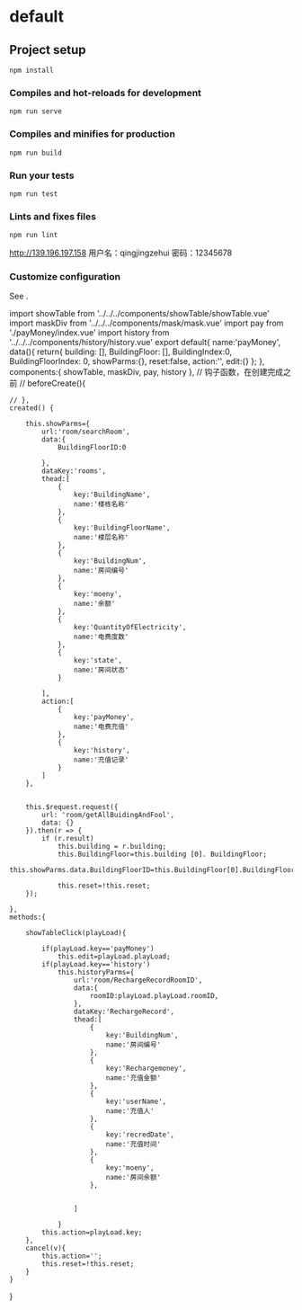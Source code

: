 # default

## Project setup
```
npm install
```

### Compiles and hot-reloads for development
```
npm run serve
```

### Compiles and minifies for production
```
npm run build
```

### Run your tests
```
npm run test
```

### Lints and fixes files
```
npm run lint
```

http://139.196.197.158
用户名：qingjingzehui
密码：12345678

### Customize configuration
See [](https://cli.vuejs.org/config/).




import showTable from '../../../components/showTable/showTable.vue'
import maskDiv from '../../../components/mask/mask.vue'
import pay from './payMoney/index.vue'
import history from '../../../components/history/history.vue'
export default{
	name:'payMoney',
	data(){
		return{
			building: [],
			BuildingFloor: [],
			BuildingIndex:0,
			BuildingFloorIndex: 0,
			showParms:{},
			reset:false,
			action:'',
			edit:{}
		};
	},
	components:{
		showTable,
		maskDiv,
		pay,
		history
	},
	// 钩子函数，在创建完成之前
	// beforeCreate(){
		
	// },
	created() {
		
		this.showParms={
			url:'room/searchRoom',
			data:{
				BuildingFloorID:0

			},
			dataKey:'rooms',
			thead:[
				{
					key:'BuildingName',
					name:'楼栋名称'
				},
				{
					key:'BuildingFloorName',
					name:'楼层名称'
				},
				{
					key:'BuildingNum',
					name:'房间编号'
				},
				{
					key:'moeny',
					name:'余额'
				},
				{
					key:'QuantityOfElectricity',
					name:'电费度数'
				},
				{
					key:'state',
					name:'房间状态'
				}
				
			],
			action:[
				{
					key:'payMoney',
					name:'电费充值'
				},
				{
					key:'history',
					name:'充值记录'
				}
			]
		},
		
	
		this.$request.request({
			url: 'room/getAllBuidingAndFool',
			data: {}
		}).then(r => {
			if (r.result)
				this.building = r.building;
				this.BuildingFloor=this.building [0]. BuildingFloor;
			    this.showParms.data.BuildingFloorID=this.BuildingFloor[0].BuildingFloorID;
		
		        this.reset=!this.reset;
		});
	
	},
	methods:{
		
		showTableClick(playLoad){
			
			if(playLoad.key=='payMoney')
				this.edit=playLoad.playLoad;
			if(playLoad.key=='history')
				this.historyParms={
					url:'room/RechargeRecordRoomID',
					data:{
						roomID:playLoad.playLoad.roomID,
					},
					dataKey:'RechargeRecord',
					thead:[
						{
							key:'BuildingNum',
							name:'房间编号'
						},
						{
							key:'Rechargemoney',
							name:'充值金额'
						},
						{
							key:'userName',
							name:'充值人'
						},
						{
							key:'recredDate',
							name:'充值时间'
						},
						{
							key:'moeny',
							name:'房间余额'
						},
						
						
					]
					
				}
			this.action=playLoad.key;
		},
		cancel(v){
			this.action='';
			this.reset=!this.reset;
		}
	}
}

